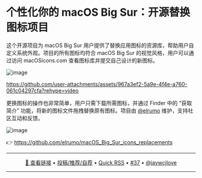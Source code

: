 个性化你的 macOS Big Sur：开源替换图标项目
===

这个开源项目为 macOS Big Sur 用户提供了替换应用图标的资源库，帮助用户自定义系统外观。项目的所有图标均符合 macOS Big Sur 的视觉风格，用户可以通过访问 macOSicons.com 查看图标库并提交自己设计的新图标。

![image](https://github.com/user-attachments/assets/9a815389-7ef1-4fc9-acd2-09216751b179)


https://github.com/user-attachments/assets/967a3ef2-5a9e-4f4e-a760-061c04297cfa?rehype=video


更换图标的操作也非常简单，用户只需下载所需图标，并通过 Finder 中的 “获取简介” 功能，将新的图标文件拖拽替换原有图标。项目由 [@elrumo](https://x.com/elrumo) 维护，支持社区互动和反馈。

![image](https://github.com/user-attachments/assets/bac552fd-9b06-447c-9be4-9da1ce5ecbee)

👉 https://github.com/elrumo/macOS_Big_Sur_icons_replacements

---

<p align="center">
<a href="https://github.com/elrumo/macOS_Big_Sur_icons_replacements" target="_blank">🔗 查看链接</a> • 
<a href="https://github.com/jaywcjlove/quick-rss/issues/new/choose" target="_blank">投稿/推荐/自荐</a> • 
<a href="https://wangchujiang.com/quick-rss/feeds/index.html" target="_blank">Quick RSS</a> • 
<a href="https://github.com/jaywcjlove/quick-rss/issues/37" target="_blank">#37</a> • 
<a href="https://github.com/jaywcjlove" target="_blank">@jaywcjlove</a>
</p>

---
    
